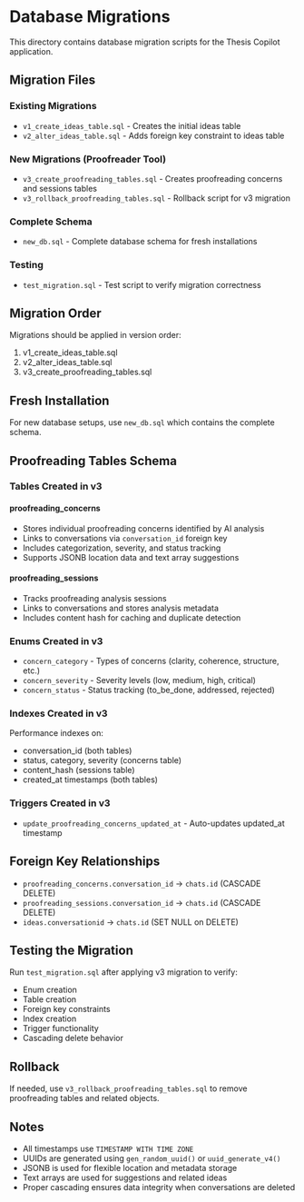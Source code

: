 # Database Migrations

This directory contains database migration scripts for the Thesis Copilot application.

## Migration Files

### Existing Migrations
- `v1_create_ideas_table.sql` - Creates the initial ideas table
- `v2_alter_ideas_table.sql` - Adds foreign key constraint to ideas table

### New Migrations (Proofreader Tool)
- `v3_create_proofreading_tables.sql` - Creates proofreading concerns and sessions tables
- `v3_rollback_proofreading_tables.sql` - Rollback script for v3 migration

### Complete Schema
- `new_db.sql` - Complete database schema for fresh installations

### Testing
- `test_migration.sql` - Test script to verify migration correctness

## Migration Order

Migrations should be applied in version order:
1. v1_create_ideas_table.sql
2. v2_alter_ideas_table.sql  
3. v3_create_proofreading_tables.sql

## Fresh Installation

For new database setups, use `new_db.sql` which contains the complete schema.

## Proofreading Tables Schema

### Tables Created in v3

#### proofreading_concerns
- Stores individual proofreading concerns identified by AI analysis
- Links to conversations via `conversation_id` foreign key
- Includes categorization, severity, and status tracking
- Supports JSONB location data and text array suggestions

#### proofreading_sessions  
- Tracks proofreading analysis sessions
- Links to conversations and stores analysis metadata
- Includes content hash for caching and duplicate detection

### Enums Created in v3

- `concern_category` - Types of concerns (clarity, coherence, structure, etc.)
- `concern_severity` - Severity levels (low, medium, high, critical)
- `concern_status` - Status tracking (to_be_done, addressed, rejected)

### Indexes Created in v3

Performance indexes on:
- conversation_id (both tables)
- status, category, severity (concerns table)
- content_hash (sessions table)
- created_at timestamps (both tables)

### Triggers Created in v3

- `update_proofreading_concerns_updated_at` - Auto-updates updated_at timestamp

## Foreign Key Relationships

- `proofreading_concerns.conversation_id` → `chats.id` (CASCADE DELETE)
- `proofreading_sessions.conversation_id` → `chats.id` (CASCADE DELETE)
- `ideas.conversationid` → `chats.id` (SET NULL on DELETE)

## Testing the Migration

Run `test_migration.sql` after applying v3 migration to verify:
- Enum creation
- Table creation  
- Foreign key constraints
- Index creation
- Trigger functionality
- Cascading delete behavior

## Rollback

If needed, use `v3_rollback_proofreading_tables.sql` to remove proofreading tables and related objects.

## Notes

- All timestamps use `TIMESTAMP WITH TIME ZONE`
- UUIDs are generated using `gen_random_uuid()` or `uuid_generate_v4()`
- JSONB is used for flexible location and metadata storage
- Text arrays are used for suggestions and related ideas
- Proper cascading ensures data integrity when conversations are deleted